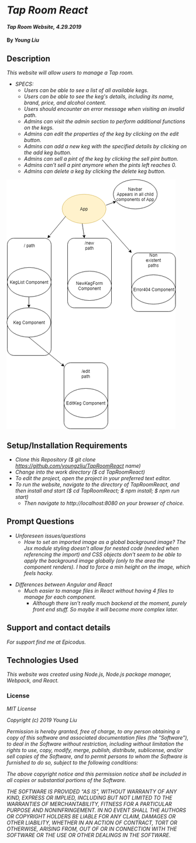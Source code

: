 # _Tap Room React_

#### _Tap Room Website, 4.29.2019_

#### By _**Young Liu**_

## Description

_This website will allow users to manage a Tap room._

- _SPECS:_
  - _Users can be able to see a list of all available kegs._
  - _Users can be able to see the keg's details, including its name, brand, price, and alcohol content._
  - _Users should encounter an error message when visiting an invalid path._
  - _Admins can visit the admin section to perform additional functions on the kegs._
  - _Admins can edit the properties of the keg by clicking on the edit button._
  - _Admins can add a new keg with the specified details by clicking on the add keg button._
  - _Admins can sell a pint of the keg by clicking the sell pint button._
  - _Admins can't sell a pint anymore when the pints left reaches 0._
  - _Admins can delete a keg by clicking the delete keg button._

![Component Diagram](./TapRoomDiagram.png)

## Setup/Installation Requirements

- _Clone this Repository (\$ git clone https://github.com/youngzliu/TapRoomReact name)_
- _Change into the work directory (\$ cd TapRoomReact)_
- _To edit the project, open the project in your preferred text editor._
- _To run the website, navigate to the directory of TapRoomReact, and then install and start ($ cd TapRoomReact; $ npm install; \$ npm run start)_
  - _Then navigate to http://localhost:8080 on your browser of choice._

## Prompt Questions

- _Unforeseen issues/questions_
  - _How to set an imported image as a global background image? The Jsx module styling doesn't allow for nested code (needed when referencing the import) and CSS objects don't seem to be able to apply the background image globally (only to the area the component renders). I had to force a min height on the image, which feels hacky._

* _Differences between Angular and React_
  - _Much easier to manage files in React without having 4 files to manage for each component._
    - _Although there isn't really much backend at the moment, purely front end stuff. So maybe it will become more complex later._

## Support and contact details

_For support find me at Epicodus._

## Technologies Used

_This website was created using Node.js, Node.js package manager, Webpack, and React._

### License

_MIT License_

_Copyright (c) 2019 Young Liu_

_Permission is hereby granted, free of charge, to any person obtaining a copy of this software and associated documentation files (the "Software"), to deal in the Software without restriction, including without limitation the rights to use, copy, modify, merge, publish, distribute, sublicense, and/or sell copies of the Software, and to permit persons to whom the Software is furnished to do so, subject to the following conditions:_

_The above copyright notice and this permission notice shall be included in all copies or substantial portions of the Software._

_THE SOFTWARE IS PROVIDED "AS IS", WITHOUT WARRANTY OF ANY KIND, EXPRESS OR IMPLIED, INCLUDING BUT NOT LIMITED TO THE WARRANTIES OF MERCHANTABILITY, FITNESS FOR A PARTICULAR PURPOSE AND NONINFRINGEMENT. IN NO EVENT SHALL THE AUTHORS OR COPYRIGHT HOLDERS BE LIABLE FOR ANY CLAIM, DAMAGES OR OTHER LIABILITY, WHETHER IN AN ACTION OF CONTRACT, TORT OR OTHERWISE, ARISING FROM, OUT OF OR IN CONNECTION WITH THE SOFTWARE OR THE USE OR OTHER DEALINGS IN THE SOFTWARE._
